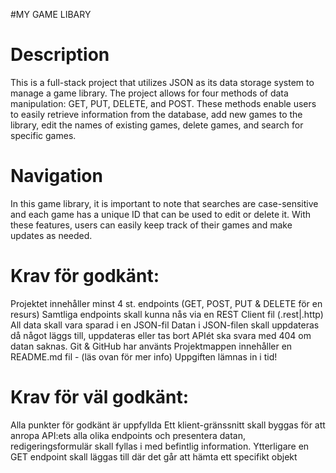 #MY GAME LIBARY




# Description

This is a full-stack project that utilizes JSON as its data storage system to manage a game library. The project allows for four methods of data manipulation: GET, PUT, DELETE, and POST. These methods enable users to easily retrieve information from the database, add new games to the library, edit the names of existing games, delete games, and search for specific games.

# Navigation

In this game library, it is important to note that searches are case-sensitive and each game has a unique ID that can be used to edit or delete it. With these features, users can easily keep track of their games and make updates as needed.




# Krav för godkänt:

Projektet innehåller minst 4 st. endpoints (GET, POST, PUT & DELETE för en resurs)
Samtliga endpoints skall kunna nås via en REST Client fil (.rest|.http)
All data skall vara sparad i en JSON-fil
Datan i JSON-filen skall uppdateras då något läggs till, uppdateras eller tas bort
APIét ska svara med 404 om datan saknas.
Git & GitHub har använts
Projektmappen innehåller en README.md fil - (läs ovan för mer info)
Uppgiften lämnas in i tid!

# Krav för väl godkänt:

Alla punkter för godkänt är uppfyllda
Ett klient-gränssnitt skall byggas för att anropa API:ets alla olika endpoints och presentera datan, redigeringsformulär skall fyllas i med befintlig information.
Ytterligare en GET endpoint skall läggas till där det går att hämta ett specifikt objekt

